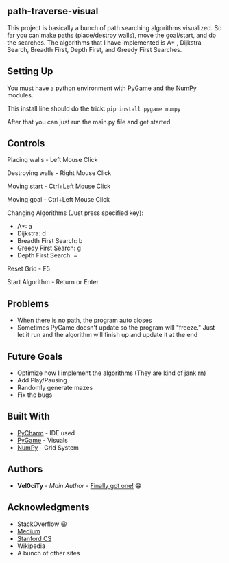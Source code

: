 
## path-traverse-visual
This project is basically a bunch of path searching algorithms visualized. So far you can make paths (place/destroy walls), move the goal/start, and do the searches. The algorithms that I have implemented is A* , Dijkstra Search, Breadth First, Depth First, and Greedy First Searches.

## Setting Up
You must have a python environment with [PyGame](https://www.pygame.org/) and the [NumPy](https://numpy.org/) modules.

This install line should do the trick: ```pip install pygame numpy```

After that you can just run the main.py file and get started

## Controls
Placing walls - Left Mouse Click

Destroying walls - Right Mouse Click

Moving start - Ctrl+Left Mouse Click

Moving goal - Ctrl+Left Mouse Click

Changing Algorithms (Just press specified key):
  - A*: a
  - Dijkstra: d
  - Breadth First Search: b
  - Greedy First Search: g
  - Depth First Search: =
  
Reset Grid - F5

Start Algorithm - Return or Enter

## Problems
* When there is no path, the program auto closes
* Sometimes PyGame doesn't update so the program will "freeze." Just let it run and the algorithm will finish up and update it at the end

## Future Goals
* Optimize how I implement the algorithms (They are kind of jank rn)
* Add Play/Pausing
* Randomly generate mazes
* Fix the bugs

## Built With

* [PyCharm](https://www.jetbrains.com/pycharm/) - IDE used
* [PyGame](https://www.pygame.org/) - Visuals
* [NumPy](https://numpy.org/) - Grid System

## Authors

* **Vel0ciTy** - *Main Author* - [Finally got one!](https://lecongkhoiviet.netlify.com/) 😁

## Acknowledgments

* StackOverflow 😀
* [Medium](https://medium.com/@nicholas.w.swift/easy-a-star-pathfinding-7e6689c7f7b2)
* [Stanford CS](http://theory.stanford.edu/~amitp/GameProgramming/AStarComparison.html)
* Wikipedia
* A bunch of other sites
